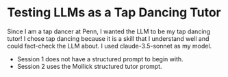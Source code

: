 # Testing LLMs as a Tap Dancing Tutor

Since I am a tap dancer at Penn, I wanted the LLM to be my tap dancing tutor! I chose tap dancing because it is a skill that I understand well and could fact-check the LLM about. I used claude-3.5-sonnet as my model.

- Session 1 does not have a structured prompt to begin with.
- Session 2 uses the Mollick structured tutor prompt.